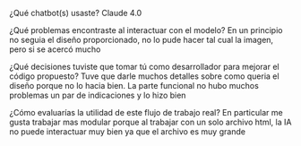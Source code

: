 ¿Qué chatbot(s) usaste?
Claude 4.0

¿Qué problemas encontraste al interactuar con el modelo?
En un principio no seguia el diseño proporcionado, no lo pude hacer tal cual la imagen, pero si se acercó mucho

¿Qué decisiones tuviste que tomar tú como desarrollador para mejorar el código propuesto?
Tuve que darle muchos detalles sobre como queria el diseño porque no lo hacia bien. La parte funcional no hubo muchos problemas un par de indicaciones y lo hizo bien

¿Cómo evaluarías la utilidad de este flujo de trabajo real?
En particular me gusta trabajar mas modular porque al trabajar con un solo archivo html, la IA no puede interactuar muy bien ya que el archivo es muy grande
